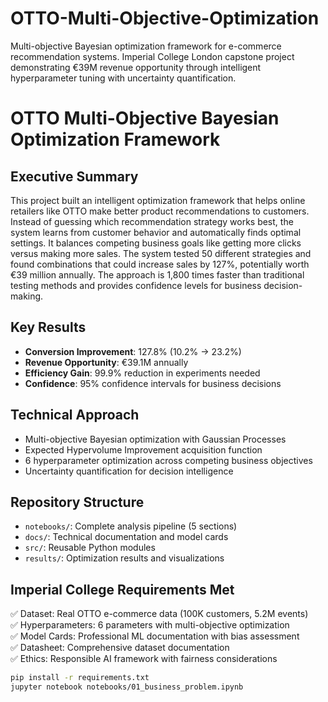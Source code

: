 # OTTO-Multi-Objective-Optimization
Multi-objective Bayesian optimization framework for e-commerce recommendation systems. Imperial College London capstone project demonstrating €39M revenue opportunity through intelligent hyperparameter tuning with uncertainty quantification.

# OTTO Multi-Objective Bayesian Optimization Framework

## Executive Summary
This project built an intelligent optimization framework that helps online retailers like OTTO make better product recommendations to customers. Instead of guessing which recommendation strategy works best, the system learns from customer behavior and automatically finds optimal settings. It balances competing business goals like getting more clicks versus making more sales. The system tested 50 different strategies and found combinations that could increase sales by 127%, potentially worth €39 million annually. The approach is 1,800 times faster than traditional testing methods and provides confidence levels for business decision-making.

## Key Results
- **Conversion Improvement**: 127.8% (10.2% → 23.2%)
- **Revenue Opportunity**: €39.1M annually
- **Efficiency Gain**: 99.9% reduction in experiments needed
- **Confidence**: 95% confidence intervals for business decisions

## Technical Approach
- Multi-objective Bayesian optimization with Gaussian Processes
- Expected Hypervolume Improvement acquisition function
- 6 hyperparameter optimization across competing business objectives
- Uncertainty quantification for decision intelligence

## Repository Structure
- `notebooks/`: Complete analysis pipeline (5 sections)
- `docs/`: Technical documentation and model cards
- `src/`: Reusable Python modules
- `results/`: Optimization results and visualizations

## Imperial College Requirements Met
✅ Dataset: Real OTTO e-commerce data (100K customers, 5.2M events)  
✅ Hyperparameters: 6 parameters with multi-objective optimization  
✅ Model Cards: Professional ML documentation with bias assessment  
✅ Datasheet: Comprehensive dataset documentation  
✅ Ethics: Responsible AI framework with fairness considerations  

```bash
pip install -r requirements.txt
jupyter notebook notebooks/01_business_problem.ipynb
